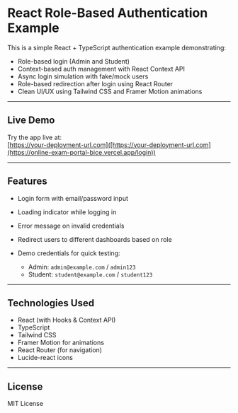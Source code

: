 # React Role-Based Authentication Example

This is a simple React + TypeScript authentication example demonstrating:

* Role-based login (Admin and Student)
* Context-based auth management with React Context API
* Async login simulation with fake/mock users
* Role-based redirection after login using React Router
* Clean UI/UX using Tailwind CSS and Framer Motion animations
  
---

## Live Demo

Try the app live at:  
[https://your-deployment-url.com]([https://your-deployment-url.com](https://online-exam-portal-bice.vercel.app/login))

---

## Features

* Login form with email/password input
* Loading indicator while logging in
* Error message on invalid credentials
* Redirect users to different dashboards based on role
* Demo credentials for quick testing:

  * Admin: `admin@example.com` / `admin123`
  * Student: `student@example.com` / `student123`

---

## Technologies Used

* React (with Hooks & Context API)
* TypeScript
* Tailwind CSS
* Framer Motion for animations
* React Router (for navigation)
* Lucide-react icons

---

## License

MIT License


